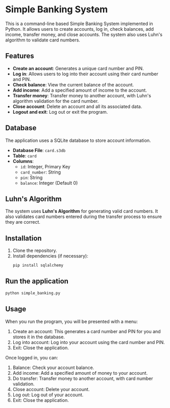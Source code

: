 # Simple Banking System

This is a command-line based Simple Banking System implemented in Python. It allows users to create accounts, log in, check balances, add income, transfer money, and close accounts. The system also uses Luhn's algorithm to validate card numbers.

## Features

- **Create an account**: Generates a unique card number and PIN.
- **Log in**: Allows users to log into their account using their card number and PIN.
- **Check balance**: View the current balance of the account.
- **Add income**: Add a specified amount of income to the account.
- **Transfer money**: Transfer money to another account, with Luhn's algorithm validation for the card number.
- **Close account**: Delete an account and all its associated data.
- **Logout and exit**: Log out or exit the program.

## Database

The application uses a SQLite database to store account information.

- **Database File**: `card.s3db`
- **Table**: `card`
- **Columns**:
  - `id`: Integer, Primary Key
  - `card_number`: String
  - `pin`: String
  - `balance`: Integer (Default 0)

## Luhn's Algorithm

The system uses **Luhn's Algorithm** for generating valid card numbers. It also validates card numbers entered during the transfer process to ensure they are correct.

## Installation

1. Clone the repository.
2. Install dependencies (if necessary):
   ```bash
   pip install sqlalchemy
   ```

## Run the application
```bash
python simple_banking.py
```

## Usage
When you run the program, you will be presented with a menu:

1) Create an account: This generates a card number and PIN for you and stores it in the database.
2) Log into account: Log into your account using the card number and PIN.
0) Exit: Close the application.

Once logged in, you can:
1) Balance: Check your account balance.
2) Add income: Add a specified amount of money to your account.
3) Do transfer: Transfer money to another account, with card number validation.
4) Close account: Delete your account.
5) Log out: Log out of your account.
0) Exit: Close the application.
